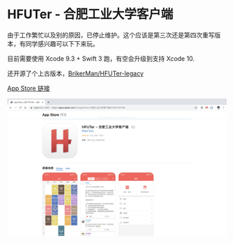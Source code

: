 # HFUTer - 合肥工业大学客户端

由于工作繁忙以及别的原因，已停止维护。这个应该是第三次还是第四次重写版本，有同学感兴趣可以下下来玩。

目前需要使用 Xcode 9.3 + Swift 3 跑，有空会升级到支持 Xcode 10.

还开源了个上古版本，[BrikerMan/HFUTer-legacy](https://github.com/BrikerMan/HFUTer-legacy)

[App Store 链接](https://apps.apple.com/cn/app/hfuter-%E5%90%88%E8%82%A5%E5%B7%A5%E4%B8%9A%E5%A4%A7%E5%AD%A6%E5%AE%A2%E6%88%B7%E7%AB%AF/id1007104798)


![App Store 截图](itunes.png)
